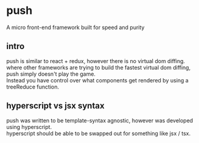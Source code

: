 # push
A micro front-end framework built for speed and purity

## intro

push is similar to react + redux, however there is no virtual dom diffing.  
where other frameworks are trying to build the fastest virtual dom diffing, push simply doesn't play the game.  
Instead you have control over what components get rendered by using a treeReduce function.

## hyperscript vs jsx syntax

push was written to be template-syntax agnostic, however was developed using hyperscript.  
hyperscript should be able to be swapped out for something like jsx / tsx.
